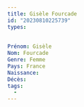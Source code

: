 ```yaml
---
title: Gisèle Fourcade 
id: "20230810225739"
types:
  
  
Prénom: Gisèle
Nom: Fourcade
Genre: Femme
Pays: France
Naissance: 
Décès: 
tags:
  - 
---
```


